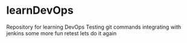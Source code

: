 # learnDevOps
Repository for learning DevOps
Testing git commands
integrating with jenkins
some more fun
retest
lets do it again
